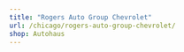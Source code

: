 ```yaml
---
title: "Rogers Auto Group Chevrolet"
url: /chicago/rogers-auto-group-chevrolet/
shop: Autohaus
---
```

